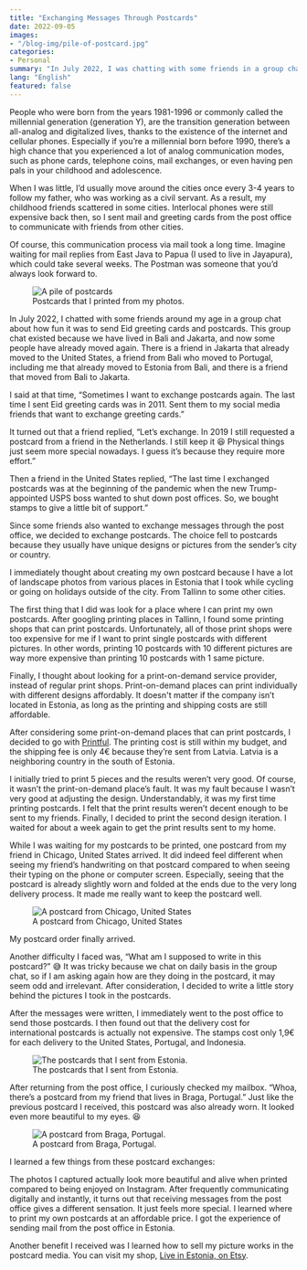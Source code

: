 ```yaml
---
title: "Exchanging Messages Through Postcards"
date: 2022-09-05
images:
- "/blog-img/pile-of-postcard.jpg"
categories:
- Personal
summary: "In July 2022, I was chatting with some friends in a group chat about the nostalgia of waiting for the postman to come with letters from friends."
lang: "English"
featured: false
---
```


People who were born from the years 1981-1996 or commonly called the millennial generation (generation Y), are the transition generation between all-analog and digitalized lives, thanks to the existence of the internet and cellular phones. Especially if you’re a millennial born before 1990, there’s a high chance that you experienced a lot of analog communication modes, such as phone cards, telephone coins, mail exchanges, or even having pen pals in your childhood and adolescence. 

When I was little, I’d usually move around the cities once every 3-4 years to follow my father, who was working as a civil servant. As a result, my childhood friends scattered in some cities. Interlocal phones were still expensive back then, so I sent mail and greeting cards from the post office to communicate with friends from other cities.

Of course, this communication process via mail took a long time. Imagine waiting for mail replies from East Java to Papua (I used to live in Jayapura), which could take several weeks. The Postman was someone that you’d always look forward to. 

<div class="text-center">
<figure class="figure">
<img src="https://www.asepbagja.com/blog-img/pile-of-postcard.jpg" class="figure-img img-fluid" alt="A pile of postcards" />
<figcaption class="figure-caption text-center">Postcards that I printed from my photos.</figcaption>
</figure>
</div>

In July 2022, I chatted with some friends around my age in a group chat about how fun it was to send Eid greeting cards and postcards. This group chat existed because we have lived in Bali and Jakarta, and now some people have already moved again. There is a friend in Jakarta that already moved to the United States, a friend from Bali who moved to Portugal, including me that already moved to Estonia from Bali, and there is a friend that moved from Bali to Jakarta.

I said at that time, “Sometimes I want to exchange postcards again. The last time I sent Eid greeting cards was in 2011. Sent them to my social media friends that want to exchange greeting cards.”

It turned out that a friend replied, “Let’s exchange. In 2019 I still requested a postcard from a friend in the Netherlands. I still keep it 😆 Physical things just seem more special nowadays. I guess it’s because they require more effort.”

Then a friend in the United States replied, “The last time I exchanged postcards was at the beginning of the pandemic when the new Trump-appointed USPS boss wanted to shut down post offices. So, we bought stamps to give a little bit of support.”

Since some friends also wanted to exchange messages through the post office, we decided to exchange postcards. The choice fell to postcards because they usually have unique designs or pictures from the sender’s city or country.

I immediately thought about creating my own postcard because I have a lot of landscape photos from various places in Estonia that I took while cycling or going on holidays outside of the city. From Tallinn to some other cities.

The first thing that I did was look for a place where I can print my own postcards. After googling printing places in Tallinn, I found some printing shops that can print postcards. Unfortunately, all of those print shops were too expensive for me if I want to print single postcards with different pictures. In other words, printing 10 postcards with 10 different pictures are way more expensive than printing 10 postcards with 1 same picture.

Finally, I thought about looking for a print-on-demand service provider, instead of regular print shops. Print-on-demand places can print individually with different designs affordably. It doesn't matter if the company isn’t located in Estonia, as long as the printing and shipping costs are still affordable.

After considering some print-on-demand places that can print postcards, I decided to go with [Printful](https://www.printful.com/a/liveinestonia). The printing cost is still within my budget, and the shipping fee is only 4€ because they’re sent from Latvia. Latvia is a neighboring country in the south of Estonia.

I initially tried to print 5 pieces and the results weren’t very good. Of course, it wasn’t the print-on-demand place’s fault. It was my fault because I wasn’t very good at adjusting the design. Understandably, it was my first time printing postcards. I felt that the print results weren’t decent enough to be sent to my friends. Finally, I decided to print the second design iteration. I waited for about a week again to get the print results sent to my home.

While I was waiting for my postcards to be printed, one postcard from my friend in Chicago, United States arrived. It did indeed feel different when seeing my friend’s handwriting on that postcard compared to when seeing their typing on the phone or computer screen. Especially, seeing that the postcard is already slightly worn and folded at the ends due to the very long delivery process. It made me really want to keep the postcard well.

<div class="text-center">
<figure class="figure">
<img src="https://www.asepbagja.com/blog-img/kartu-pos-chicago.jpg" class="figure-img img-fluid" alt="A postcard from Chicago, United States" />
<figcaption class="figure-caption text-center">A postcard from Chicago, United States</figcaption>
</figure>
</div>

My postcard order finally arrived.

Another difficulty I faced was, “What am I supposed to write in this postcard?” 😅 It was tricky because we chat on daily basis in the group chat, so if I am asking again how are they doing in the postcard, it may seem odd and irrelevant. After consideration, I decided to write a little story behind the pictures I took in the postcards.

After the messages were written, I immediately went to the post office to send those postcards. I  then found out that the delivery cost for international postcards is actually not expensive. The stamps cost only 1,9€ for each delivery to the United States, Portugal, and Indonesia.

<div class="text-center">
<figure class="figure">
<img src="https://www.asepbagja.com/blog-img/kartu-pos-eesti.jpg" class="figure-img img-fluid" alt="The postcards that I sent from Estonia." />
<figcaption class="figure-caption text-center">The postcards that I sent from Estonia.</figcaption>
</figure>
</div>

After returning from the post office, I curiously checked my mailbox. “Whoa, there’s a postcard from my friend that lives in Braga, Portugal.” Just like the previous postcard I received, this postcard was also already worn. It looked even more beautiful to my eyes. 😆

<div class="text-center">
<figure class="figure">
<img src="https://www.asepbagja.com/blog-img/kartu-pos-braga.jpg" class="figure-img img-fluid" alt="A postcard from Braga, Portugal." />
<figcaption class="figure-caption text-center">A postcard from Braga, Portugal.</figcaption>
</figure>
</div>

I learned a few things from these postcard exchanges:

The photos I captured actually look more beautiful and alive when printed compared to being enjoyed on Instagram.
After frequently communicating digitally and instantly, it turns out that receiving messages from the post office gives a different sensation. It just feels more special.
I learned where to print my own postcards at an affordable price.
I got the experience of sending mail from the post office in Estonia.

Another benefit I received was I learned how to sell my picture works in the postcard media. You can visit my shop, [Live in Estonia, on Etsy](https://www.etsy.com/shop/LiveInEstonia).

